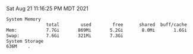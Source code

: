 Sat Aug 21 11:16:25 PM MDT 2021
```bash
System Memory
               total        used        free      shared  buff/cache   available
Mem:           7.7Gi       869Mi       5.2Gi       8.0Mi       1.6Gi       6.5Gi
Swap:          7.6Gi       321Mi       7.3Gi
System Storage
636M	.
```
```bash

